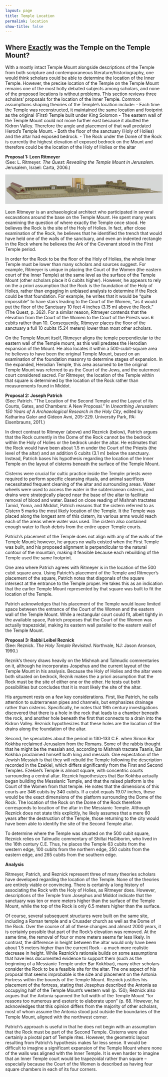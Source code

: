 ```yaml
---
layout: page
title: Temple Location
permalink: location
show-title: false
---
```

<h2>Where <u>Exactly</u> was the Temple on the Temple Mount?</h2>
With a mostly intact Temple Mount alongside descriptions of the Temple from both scripture and contemporaneous literature/historiography, one would think scholars could be able to determine the location of the Inner Temple.  However, the precise location of the Temple on the Temple Mount remains one of the most hotly debated subjects among scholars, and none of the proposed locations is without problems.
This section reviews three scholars’ proposals for the location of the Inner Temple. Common assumptions shaping theories of the Temple’s location include:
-	Each time the Temple was reconstructed, it maintained the same location and footprint as the original (First) Temple built under King Solomon
-	The eastern wall of the Temple Mount could not move further east because it abutted the Kidron Valley. Therefore the angle and placement of that wall predated Herod’s Temple Mount.
-	Both the floor of the sanctuary (Holy of Holies) and the altar had exposed bedrock. 
-	The Rock under the Dome of the Rock is currently the highest elevation of exposed bedrock on the Mount and therefore could be the location of the Holy of Holies or the altar


<b>Proposal 1: Leen Ritmeyer</b> 
<br>(See: L. Ritmeyer. <i>The Quest: Revealing the Temple Mount in Jerusalem.</i> Jerusalem, Israel: Carta, 2006.)
<p  align="center"><img src="assets/img/ritmeyer 1 1.jpg"></p>

Leen Ritmeyer is an archaeological architect who participated in several excavations around the base on the Temple Mount. He spent many years examining the question of where exactly the Temple once stood. He believes the Rock is the site of the Holy of Holies. In fact, after close examination of the Rock, he believes that he identified the trench that would have held one of the walls of the sanctuary, and even an indented rectangle in the Rock where he believes the Ark of the Covenant stood in the First Temple period. 

In order for the Rock to be the floor of the Holy of Holies, the whole Inner Temple must be lower than many scholars and sources suggest. For example, Ritmeyer is unique in placing the Court of the Women (the eastern court of the Inner Temple) at the same level as the surface of the Temple Mount (other scholars place it 6 cubits higher). However, he appears to rely on the a priori assumption that the Rock is the foundation of the Holy of Holies, rather than engaging in unbiased analysis to determine if the Rock could be that foundation. For example, he writes that it would be “quite impossible” to have stairs leading to the Court of the Women, “as it would put the floor of the Sanctuary 10 feet 4 inches (3.15 m) above the Rock.” (The Quest, p. 362). For a similar reason, Ritmeyer contends that the elevation from the Court of the Women to the Court of the Priests was 6 cubits rather than 10. Consequently, Ritmeyer places the floor of the sanctuary a full 10 cubits (5.24 meters) lower than most other scholars. 

On the Temple Mount itself, Ritmeyer aligns the temple perpendicular to the eastern wall of the Temple mount, as this wall predates the Herodian expansion of the Mount. He also locates it within a 500-cubit-square area he believes to have been the original Temple Mount, based on an examination of the foundation masonry to determine stages of expansion. In the expanded, Herodian Temple, this area assumed to be the original Temple Mount was referred to as the Court of the Jews, and the outermost court considered sacred. For Ritmeyer, the location of the Temple within that square is determined by the location of the Rock rather than measurements found in Middot.

<b>Proposal 2: Joseph Patrich</b><br> 
(See: Patrich. “The Location of the Second Temple and the Layout of its Courts, Gates, and Chambers: A New Proposal.” In <i>Unearthing Jerusalem: 150 Years of A
Archaeological Research in the Holy City</i>, edited by Katharina Galor and Gideon Avni, 205-229. University Park, PA: Eisenbrauns, 2011.)

In direct contrast to Ritmeyer (above) and Reznick (below), Patrich argues that the Rock currently in the Dome of the Rock cannot be the bedrock within the Holy of Holies or the bedrock under the altar. He estimates that the Rock would have been about 1.5 m under the Court of the Priests (the level of the altar) and an addition 6 cubits (3.1 m) below the sanctuary. Instead, Patrich bases his hypothesis regarding the location of the Inner Temple on the layout of cisterns beneath the surface of the Temple Mount. 

Cisterns were crucial for cultic practice inside the Temple: priests were required to perform specific cleansing rituals, and animal sacrifices necessitated frequent cleaning of the altar and surrounding areas. Water wheels were used to access the water in the subterranean cisterns, and drains were strategically placed near the base of the altar to facilitate removal of blood and water. Based on close reading of Mishnah tractates Tamid, Yoma, and Middot, Patrich reasons that the cistern referred to as Cistern 5 marks the most likely location of the Temple. It the Temple was placed along the longest arm of this cistern, its various arms would reach each of the areas where water was used. The cistern also contained enough water to flush debris from the entire upper Temple courts. 

Patrich’s placement of the Temple does not align with any of the walls of the Temple Mount; however, he argues no walls existed when the First Temple was built, and his proposed alignment is perpendicular to the natural contour of the mountain, making it feasible because each rebuilding of the Temple used the same footprint.

One area where Patrich agrees with Ritmeyer is in the location of the 500 cubit square area. Using Patrich’s placement of the Temple and Ritmeyer’s placement of the square, Patrich notes that diagonals of the square intersect at the entrance to the Temple proper. He takes this as an indication that the earlier Temple Mount represented by that square was built to fit the location of the Temple. 

Patrich acknowledges that his placement of the Temple would leave limited space between the entrance of the Court of the Women and the eastern wall of the Temple Mount. While a rectangular court could fit, albeit tightly in the available space, Patrich proposes that the Court of the Women was actually trapezoidal, making its eastern wall parallel to the eastern wall of the Temple Mount.

<b>Proposal 3: Rabbi Leibel Reznick</b><br>
(See: Reznick. <i>The Holy Temple Revisited</i>. Northvale, NJ: Jason Aronson, 1990.)

Reznik’s theory draws heavily on the Mishnah and Talmudic commentaries on it, although he incorporates Jospehus and the current layout of the Temple Mount in his analysis. Because the Holy of Holies and the altar were both situated on bedrock, Reznik makes the a priori assumption that the Rock must be the site of either one or the other. He tests out both possibilities but concludes that it is most likely the site of the altar.

His argument rests on a few key considerations. First, like Patrich, he calls attention to subterranean pipes and channels, but emphasizes drainage rather than cisterns. Specifically, he notes that 19th century investigations discovered that there is a hole in the rock that leads to a chamber beneath the rock, and another hole beneath the first that connects to a drain into the Kidron Valley. Reznick hypothesizes that these holes are the location of the drains along the foundation of the altar. 

Second, he speculates about the period in 130-133 C.E. when Simon Bar Kokhba reclaimed Jerusalem from the Romans. Some of the rabbis thought that he might be the messiah and, according to Mishnah tractate Taanis, Bar Kokhba proclaimed himself both king and messiah. One expectation of the Jewish Messiah is that they will rebuild the Temple following the description recorded in the Ezekiel, which differs significantly from the First and Second Temples. Ezekiel’s Temple is almost square, with concentric courts surrounding a central altar. Reznick hypothesizes that Bar Kokhba actually began building the Messianic Temple, and that the raised platform is the Court of the Women from that temple. He notes that the dimensions of this courts are 346 cubits by 340 cubits. If a cubit equals 19.07 inches, these would be the exact dimensions of the platform surrounding the Dome of the Rock. The location of the Rock on the Dome of the Rock therefore corresponds to location of the altar in the Messianic Temple. Although Reznick does not state this explicitly, he likely assumes that a mere 60 years after the destruction of the Temple, those returning to the city would have been able to identify the site of the Second Temple altar.

To determine where the Temple was situated on the 500 cubit square, Reznick relies on Talmudic commentary of Shiltai HaGiborim, who lived in the 16th century C.E. Thus, he places the Temple 63 cubits from the western edge, 100 cubits from the northern edge, 250 cubits from the eastern edge, and 265 cubits from the southern edge. 

<b>Analysis</b>

Ritmeyer, Patrich, and Reznick represent three of many theories scholars have developed regarding the location of the Temple. None of the theories are entirely viable or convincing. There is certainly a long history of associating the Rock with the Holy of Holies, as Ritmeyer does. However, descriptions of the Temple from Josephus and Middot indicate that the sanctuary was ten or more meters higher than the surface of the Temple Mount, while the top of the Rock is only 6.5 meters higher than the surface.

Of course, several subsequent structures were built on the same site, including a Roman temple and a Crusader church as well as the Dome of the Rock. Over the course of all of these changes and almost 2000 years, it is certainly possible that part of the Rock’s elevation was removed. At the same time, the removal of four or more meters seems far less likely. In contrast, the difference in height between the altar would only have been about 1.5 meters higher than the current Rock – a much more realistic decrease in height. While Reznick’s rationale builds on some assumptions that have less documented evidence to support them (such as the beginning of a Messianic Temple under Bar Kokhbar), many other scholars consider the Rock to be a feasible site for the altar. The one aspect of his proposal that seems improbable is the size and placement on the Antonia Fortress within the bounds of the Temple Mount. Reznick justifies his placement of the fortress, stating that Josephus described the Antonia as occupying half of the Temple Mount’s western wall (p. 150); Reznick also argues that the Antonia spanned the full width of the Temple Mount “for reasons too numerous and esoteric to elaborate upon” (p. 68. However, he acknowledges that this opinion differs from the majority of other scholars, most of whom assume the Antonia stood just outside the boundaries of the Temple Mount, aligned with the northwest corner. 

Patrich’s approach is useful in that he does not begin with an assumption that the Rock must be part of the Second Temple. Cisterns were also certainly a pivotal part of Temple rites. However, the geometric layout resulting from Patrich’s hypothesis makes far less sense. It would be difficult to imagine a significant expansion of the Temple Mount where none of the walls was aligned with the Inner Temple. It is even harder to imagine that an Inner Temple court would be trapezoidal rather than square – especially because the Court of the Women is described as having four square chambers in each of its four corners.
